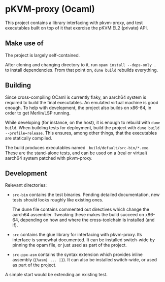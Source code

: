 # pKVM-proxy (Ocaml) #

This project contains a library interfacing with pkvm-proxy, and test
executables built on top of it that exercise the pKVM EL2 (private) API.

## Make use of ##

The project is largely self-contained.

After cloning and changing directory to it, run `opam install --deps-only .` to
install dependencies. From that point on, `dune build` rebuilds everything.

## Building ##

Since cross-compiling OCaml is currently flaky, an aarch64 system is required to
build the final executables. An emulated virtual machine is good enough. To help
with development, the project also builds on x86-64, in order to get Merlin/LSP
running.

While developing (for instance, on the host), it is enough to rebuild with
`dune build`. When building tests for deployment, build the project with
`dune build --profile=release`. This ensures, among other things, that the
executables are statically compiled.

The build produces executables named `_build/default/src-bin/*.exe`. These are
the stand-alone tests, and can be used on a (real or virtual) aarch64 system
patched with pkvm-proxy.

## Development ##

Relevant directories:

- `src-bin` contains the test binaries. Pending detailed documentation, new
  tests should looks roughly like existing ones.

  The dune file contains commented out directives which change the aarch64
  assembler. Tweaking these makes the build succeed on x86-64, depending on how
  and where the cross-toolchain is installed (and if).

- `src` contains the glue library for interfacing with pkvm-proxy. Its interface
  is somewhat documented. It can be installed switch-wide by pinning the opam
  file, or just used as part of the project.

- `src-ppx-asm` contains the syntax extension which provides inline assembly
  (`{%asm| ... |}`). It can also be installed switch-wide, or used as part of
  the project.

A simple start would be extending an existing test.
